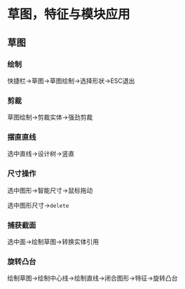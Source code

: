 # 草图，特征与模块应用

## 草图

### 绘制

快捷栏->草图->草图绘制->选择形状->ESC退出 


### 剪裁

草图绘制->剪裁实体->强劲剪裁

### 摆直直线

选中直线->设计树->竖直

### 尺寸操作

选中图形->智能尺寸->鼠标拖动

选中图形尺寸->`delete`

### 捕获截面

选中面->绘制草图->转换实体引用

### 旋转凸台

绘制草图->绘制中心线->绘制直线->闭合图形->特征->旋转凸台